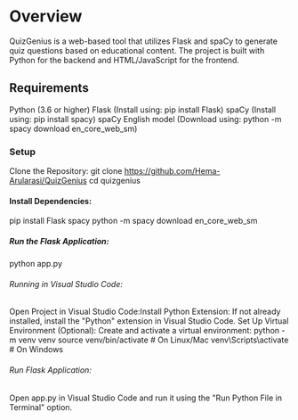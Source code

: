 # Overview
QuizGenius is a web-based tool that utilizes Flask and spaCy to generate quiz questions based on educational content. The project is built with Python for the backend and HTML/JavaScript for the frontend.
## Requirements
Python (3.6 or higher)
Flask (Install using: pip install Flask)
spaCy (Install using: pip install spacy)
spaCy English model 
(Download using: python -m spacy download en_core_web_sm)
### Setup
Clone the Repository:
git clone https://github.com/Hema-Arularasi/QuizGenius
cd quizgenius
#### Install Dependencies:
pip install Flask spacy
python -m spacy download en_core_web_sm
##### Run the Flask Application:
python app.py
###### Running in Visual Studio Code:
Open Project in Visual Studio Code:Install Python Extension:
If not already installed,
install the "Python" extension in Visual Studio Code.
Set Up Virtual Environment (Optional):
Create and activate a virtual environment:
python -m venv venv
source venv/bin/activate  # On Linux/Mac
venv\Scripts\activate  # On Windows
###### Run Flask Application:
Open app.py in Visual Studio Code and run it using the "Run Python File in Terminal" option.
